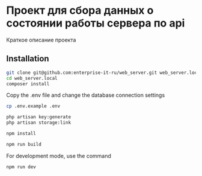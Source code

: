# Проект для сбора данных о состоянии работы сервера по api
Краткое описание проекта

## Installation

```bash
git clone git@github.com:enterprise-it-ru/web_server.git web_server.local
cd web_server.local
composer install
```

Copy the .env file and change the database connection settings

```bash
cp .env.example .env
```

```bash
php artisan key:generate
php artisan storage:link
```

```bash
npm install
```

```bash
npm run build
```

For development mode, use the command

```bash
npm run dev
```

